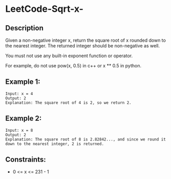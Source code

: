# LeetCode-Sqrt-x-

## Description 

Given a non-negative integer x, return the square root of x rounded down to the nearest integer. The returned integer should be non-negative as well.

You must not use any built-in exponent function or operator.

For example, do not use pow(x, 0.5) in c++ or x ** 0.5 in python.


## Example 1:

```
Input: x = 4
Output: 2
Explanation: The square root of 4 is 2, so we return 2.
```
## Example 2:

```
Input: x = 8
Output: 2
Explanation: The square root of 8 is 2.82842..., and since we round it down to the nearest integer, 2 is returned.

```


## Constraints:

* 0 <= x <= 231 - 1
